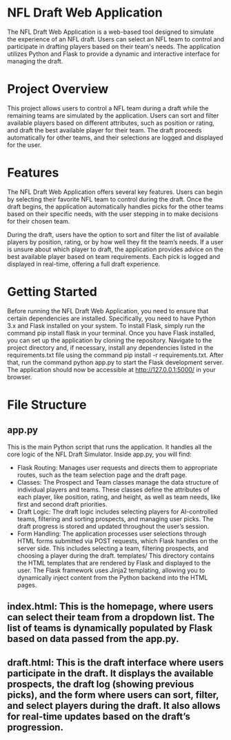 # NFL Draft Web Application

The NFL Draft Web Application is a web-based tool designed to simulate the experience of an NFL draft. Users can select an NFL team to control and participate in drafting players based on their team's needs. The application utilizes Python and Flask to provide a dynamic and interactive interface for managing the draft.
# Project Overview
This project allows users to control a NFL team during a draft while the remaining teams are simulated by the application. Users can sort and filter available players based on different attributes, such as position or rating, and draft the best available player for their team. The draft proceeds automatically for other teams, and their selections are logged and displayed for the user.
# Features
The NFL Draft Web Application offers several key features. Users can begin by selecting their favorite NFL team to control during the draft. Once the draft begins, the application automatically handles picks for the other teams based on their specific needs, with the user stepping in to make decisions for their chosen team.

During the draft, users have the option to sort and filter the list of available players by position, rating, or by how well they fit the team’s needs. If a user is unsure about which player to draft, the application provides advice on the best available player based on team requirements. Each pick is logged and displayed in real-time, offering a full draft experience.

# Getting Started
Before running the NFL Draft Web Application, you need to ensure that certain dependencies are installed. Specifically, you need to have Python 3.x and Flask installed on your system. To install Flask, simply run the command pip install flask in your terminal.
Once you have Flask installed, you can set up the application by cloning the repository. Navigate to the project directory and, if necessary, install any dependencies listed in the requirements.txt file using the command pip install -r requirements.txt. After that, run the command python app.py to start the Flask development server. The application should now be accessible at http://127.0.0.1:5000/ in your browser.

# File Structure
## app.py
This is the main Python script that runs the application. It handles all the core logic of the NFL Draft Simulator. Inside app.py, you will find:

- Flask Routing: Manages user requests and directs them to appropriate routes, such as the team selection page and the draft page.
- Classes: The Prospect and Team classes manage the data structure of individual players and teams. These classes define the attributes of each player, like position, rating, and height, as well as team needs, like first and second draft priorities.
- Draft Logic: The draft logic includes selecting players for AI-controlled teams, filtering and sorting prospects, and managing user picks. The draft progress is stored and updated throughout the user’s session.
- Form Handling: The application processes user selections through HTML forms submitted via POST requests, which Flask handles on the server side. This includes selecting a team, filtering prospects, and choosing a player during the draft.
templates/
This directory contains the HTML templates that are rendered by Flask and displayed to the user. The Flask framework uses Jinja2 templating, allowing you to dynamically inject content from the Python backend into the HTML pages.

## index.html: This is the homepage, where users can select their team from a dropdown list. The list of teams is dynamically populated by Flask based on data passed from the app.py.
## draft.html: This is the draft interface where users participate in the draft. It displays the available prospects, the draft log (showing previous picks), and the form where users can sort, filter, and select players during the draft. It also allows for real-time updates based on the draft’s progression.
